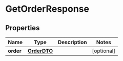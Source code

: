 
# GetOrderResponse

## Properties
| Name | Type | Description | Notes |
| ------------ | ------------- | ------------- | ------------- |
| **order** | [**OrderDTO**](OrderDTO.md) |  |  [optional] |



